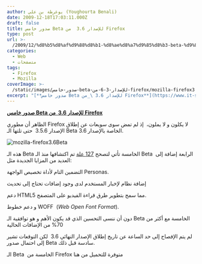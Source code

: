 ```yaml
---
author: يوغرطة بن علي (Youghourta Benali)
date: 2009-12-18T17:03:11.000Z
draft: false
title: صدور خامس Beta للإصدار 3.6  من Firefox
type: post
url: >-
  /2009/12/%d8%b5%d8%af%d9%88%d8%b1-%d8%ae%d8%a7%d9%85%d8%b3-beta-%d9%84%d9%84%d8%a5%d8%b5%d8%af%d8%a7%d8%b1-3-6-%d9%85%d9%86-firefox/
categories:
  - Web
  - متصفحات
tags:
  - Firefox
  - Mozilla
coverImage: >-
  /static/images/صدور-خامس-beta-للإصدار-3-6-من-firefox/mozilla-firefox3.6Beta.jpg
excerpt: "[**صدور خامس Beta للإصدار 3.6 \_من Firefox**](https://www.it-scoop.com/2009/12/%d8%b5%d8%af%d9%88%d8%b1-%d8%ae%d8%a7%d9%85%d8%b3-beta-%d9%84%d9%84%d8%a5%d8%b5%d8%af%d8%a7%d8%b1-3-6-%d9%85%d9%86-firefox/)\n\nالظاهر أن مطوري Firefox لا يكلون و لا يملون،\_ إذ لم تمض سوى سويعات عن إطلاق الإصدار 3.5.6 \_حتى تلتها الـ Beta الخاصة بالإصدار 3.6.\n\n![mozilla-firefox3.6Beta](/static/images/صدور-خامس-beta-للإصدار-3-6-من-firefox/mozilla-firefox3.6Beta.jpg)\n\nهذه الـ Beta الخامسة تأتي لتصحح [127 علة](https://bugzilla.mozilla.org/buglist.cgi?quicksearch=ALL%20status1.9.2:beta5-fixed) تم اكتشافها"
---
```

[**صدور خامس Beta للإصدار 3.6  من Firefox**](https://www.it-scoop.com/2009/12/%d8%b5%d8%af%d9%88%d8%b1-%d8%ae%d8%a7%d9%85%d8%b3-beta-%d9%84%d9%84%d8%a5%d8%b5%d8%af%d8%a7%d8%b1-3-6-%d9%85%d9%86-firefox/)

الظاهر أن مطوري Firefox لا يكلون و لا يملون،  إذ لم تمض سوى سويعات عن إطلاق الإصدار 3.5.6  حتى تلتها الـ Beta الخاصة بالإصدار 3.6.

![mozilla-firefox3.6Beta](/static/images/صدور-خامس-beta-للإصدار-3-6-من-firefox/mozilla-firefox3.6Beta.jpg)

هذه الـ Beta الخامسة تأتي لتصحح [127 علة](https://bugzilla.mozilla.org/buglist.cgi?quicksearch=ALL%20status1.9.2:beta5-fixed) تم اكتشافها منذ الـ Beta  الرابعة إضافة إلى العديد من المزايا الجديدة مثل:

التضمين التام لأداة تخصيص الواجهة Personas.

إضافة نظام لإخبار المستخدم لدى وجود إضافات تحتاج إلى تحديث

دعم HTML5 مما سمح بتطوير طرق قراءة الفيديو على المتصفح.

و دعم خطوط WOFF  (*Web Open Font Format*).

دون أن ننسى التحسين الذي قد يكون الأهم و هو توافقية الـ Beta الخامسة مع أكثر من 70% من الإضافات الحالية

لم يتم الإفصاح إلى حد الساعة عن تاريخ إطلاق الإصدار النهائي 3.6  لكن التوقعات تشير إلى احتمال صدور Beta سادسة قبل ذلك.

الـ Beta  الخامسة من Firefox متوفرة للتحميل من هنا
